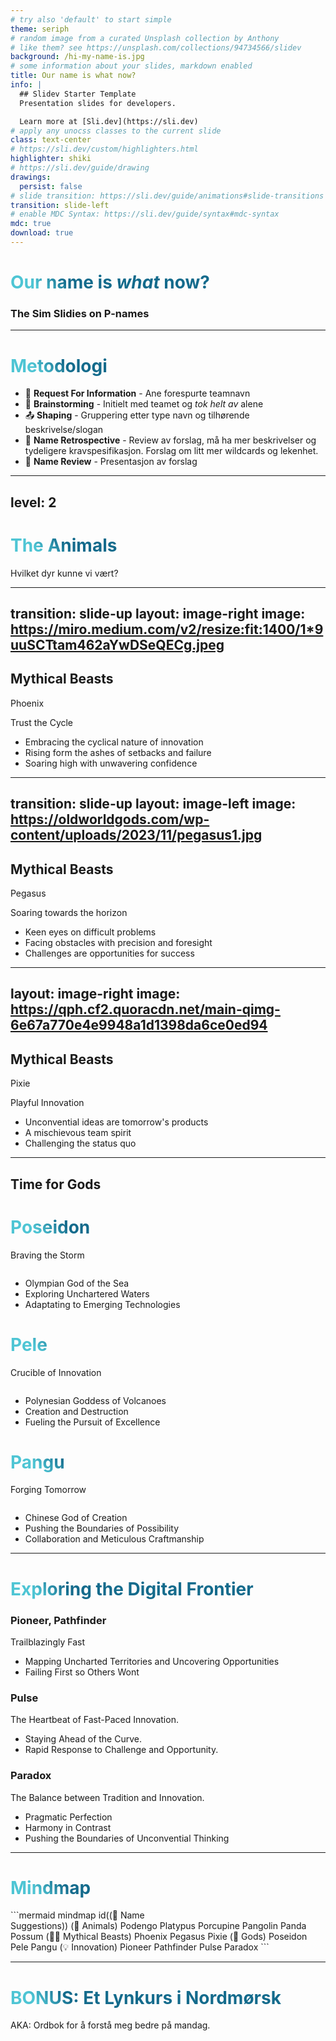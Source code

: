 ```yaml
---
# try also 'default' to start simple
theme: seriph
# random image from a curated Unsplash collection by Anthony
# like them? see https://unsplash.com/collections/94734566/slidev
background: /hi-my-name-is.jpg
# some information about your slides, markdown enabled
title: Our name is what now?
info: |
  ## Slidev Starter Template
  Presentation slides for developers.

  Learn more at [Sli.dev](https://sli.dev)
# apply any unocss classes to the current slide
class: text-center
# https://sli.dev/custom/highlighters.html
highlighter: shiki
# https://sli.dev/guide/drawing
drawings:
  persist: false
# slide transition: https://sli.dev/guide/animations#slide-transitions
transition: slide-left
# enable MDC Syntax: https://sli.dev/guide/syntax#mdc-syntax
mdc: true
download: true
---
```


<div class="bg-gray-900 bg-opacity-30 p-2 rounded-md">
  <h1 class="text-blue-200">Our name is <i>what</i> now?</h1>

  <h3 class="text-green-300">The Sim Slidies on P-names</h3>
</div>

---

# Metodologi

- 📝 **Request For Information** - Ane forespurte teamnavn
- 🧠 **Brainstorming** - Initielt med teamet og *tok helt av* alene
- 📤 **Shaping** - Gruppering etter type navn og tilhørende beskrivelse/slogan
- 🤖 **Name Retrospective** - Review av forslag, må ha mer beskrivelser og tydeligere kravspesifikasjon. Forslag om litt mer wildcards og lekenhet.
- 🎉 **Name Review** - Presentasjon av forslag

<style>
h1 {
  background-color: #2B90B6;
  background-image: linear-gradient(45deg, #4EC5D4 10%, #146b8c 20%);
  background-size: 100%;
  -webkit-background-clip: text;
  -moz-background-clip: text;
  -webkit-text-fill-color: transparent;
  -moz-text-fill-color: transparent;
}
</style>

<!--
Here is another comment.
-->

---
level: 2
---

# The Animals

Hvilket dyr kunne vi vært?

<div class="grid grid-cols-3 gap-4 justify-center">

<PictureCard 
  v-click
  title="Podengo" 
  slogan="Brilliant's Best Friend"
  tag="Loyalty"
  image="https://media3.giphy.com/media/v1.Y2lkPTc5MGI3NjExcHNyamY3MjBubDlneGNrdjN3Z3kyaWNqaW02MmdrdjNwM3QxOHN6YyZlcD12MV9pbnRlcm5hbF9naWZfYnlfaWQmY3Q9Zw/MT9dJhvWLo1CL8D74x/giphy.gif"
/>

<PictureCard 
  v-click
  title="Platypus" 
  slogan="Unexpected Excellence"
  description="It shouldn't work but it does."
  tag="Versatility"
  image="https://i.pinimg.com/originals/78/c8/85/78c885323c5db9435081804a57d49558.gif" 
/>

<PictureCard 
  v-click
  title="Porcupine" 
  slogan="Small but Packs a Punch"
  tag="Resiliience"
  image="https://64.media.tumblr.com/ef7c65181d0506ba81c1553dc7d70280/tumblr_o7c3k02uCd1qfthy3o2_400.gif"
/>

<PictureCard 
  v-click
  title="Pangolin" 
  slogan="Upping the Scale"
  tag="Adaptability"
  image="https://i.pinimg.com/originals/93/ce/da/93cedadc3d7cdd2f5a57386b29b4650b.gif"
/>

<PictureCard  
  v-click
  title="Panda" 
  tag="Diligence" 
  slogan="Keeper of the Forest of Ideas" 
  image="https://images-wixmp-ed30a86b8c4ca887773594c2.wixmp.com/f/532ac8fa-5d42-4cd0-823a-13c07e3a7350/dfum52o-bc984501-a741-4402-8cd2-99bbd361317b.gif?token=eyJ0eXAiOiJKV1QiLCJhbGciOiJIUzI1NiJ9.eyJzdWIiOiJ1cm46YXBwOjdlMGQxODg5ODIyNjQzNzNhNWYwZDQxNWVhMGQyNmUwIiwiaXNzIjoidXJuOmFwcDo3ZTBkMTg4OTgyMjY0MzczYTVmMGQ0MTVlYTBkMjZlMCIsIm9iaiI6W1t7InBhdGgiOiJcL2ZcLzUzMmFjOGZhLTVkNDItNGNkMC04MjNhLTEzYzA3ZTNhNzM1MFwvZGZ1bTUyby1iYzk4NDUwMS1hNzQxLTQ0MDItOGNkMi05OWJiZDM2MTMxN2IuZ2lmIn1dXSwiYXVkIjpbInVybjpzZXJ2aWNlOmZpbGUuZG93bmxvYWQiXX0.gnf6zud7Z66_7nPGBZ5PYSreQmKA-5wmAXJsuhIXZBQ"
/>

<PictureCard v-click title="Possum" image="https://j.gifs.com/VArv5O.gif" description="The (o)Possum stays in one area as long as there is food and water, and favor dark, secure areas. Can play possum to avoid uncomfortable situations." tag="Resourcefulness" />

</div>

---
transition: slide-up
layout: image-right
image: https://miro.medium.com/v2/resize:fit:1400/1*9uuSCTtam462aYwDSeQECg.jpeg
---

## Mythical Beasts
<span class="text-4xl bg-gradient-to-r from-orange-600 via-yellow-500 to-red-400 bg-clip-text text-transparent">Phoenix</span>

<span class="bg-gradient-to-r from-yellow-600 via-cyan-500 to-green-400 bg-clip-text text-transparent">Trust the Cycle</span>

<ul>
  <li v-click>Embracing the cyclical nature of innovation</li>
  <li v-click>Rising form the ashes of setbacks and failure</li>
  <li v-click>Soaring high with unwavering confidence</li>
</ul>

---
transition: slide-up
layout: image-left
image: https://oldworldgods.com/wp-content/uploads/2023/11/pegasus1.jpg
---

## Mythical Beasts
<span class="text-4xl! bg-gradient-to-r from-yellow-600 via-cyan-500 to-green-400 bg-clip-text text-transparent">Pegasus</span>

<span class="bg-gradient-to-r from-white via-cyan-500 to-blue-400 bg-clip-text text-transparent">Soaring towards the horizon</span>

<ul>
  <li v-click>Keen eyes on difficult problems</li>
  <li v-click>Facing obstacles with precision and foresight</li>
  <li v-click>Challenges are opportunities for success</li>
</ul>

---
layout: image-right
image: https://qph.cf2.quoracdn.net/main-qimg-6e67a770e4e9948a1d1398da6ce0ed94
---

## Mythical Beasts
<span class="text-4xl! bg-gradient-to-r from-green-300 via-green-500 to-green-700 bg-clip-text text-transparent">Pixie</span>

<span class="bg-gradient-to-r from-teal-500 to-white bg-clip-text text-transparent">Playful Innovation</span>

<ul>
  <li v-click>Unconvential ideas are tomorrow's products</li>
  <li v-click>A mischievous team spirit</li>
  <li v-click>Challenging the status quo</li>
</ul>

---

## Time for Gods

<div grid="~ cols-3 gap-2" m="t-2">
  <div class="space-y-4" v-click>
    <h1>Poseidon</h1>
    <p>Braving the Storm</p>
    <img border="rounded" class="aspect-video" src="https://cdn.thecollector.com/wp-content/uploads/2022/02/jean-antoine-theodore-gudin-shipping-storm.jpg?width=1400&quality=55" alt="">
    <ul>
      <li>Olympian God of the Sea</li>
      <li>Exploring Unchartered Waters</li>
      <li>Adaptating to Emerging Technologies</li>
    </ul>
  </div>
  <div class="space-y-4" v-click>
    <h1>Pele</h1>
    <p>Crucible of Innovation</p>
    <img border="rounded" class="aspect-video object-cover object-top" src="https://miro.medium.com/v2/resize:fit:1024/1*f-AQYbRsRlKnnWfSbUQTVQ@2x.jpeg" alt="">
    <ul>
      <li>Polynesian Goddess of Volcanoes</li>
      <li>Creation and Destruction</li>
      <li>Fueling the Pursuit of Excellence</li>
    </ul>
  </div>
  <div class="space-y-4" v-click>
    <h1>Pangu</h1>
    <p>Forging Tomorrow</p>
    <img border="rounded" class="aspect-video object-cover object-top" src="https://mythologysource.com/wp-content/uploads/2020/11/pangu.png" alt="">
    <ul>
      <li>Chinese God of Creation</li>
      <li>Pushing the Boundaries of Possibility</li>
      <li>Collaboration and Meticulous Craftmanship</li>
    </ul>
  </div>
</div>

---

# Exploring the Digital Frontier

<div grid="~ cols-3 gap-4" m="t-20">
  <div v-click class="rounded-md p-4 bg-lime-900">
    <h3>Pioneer, Pathfinder</h3>
    <p>Trailblazingly Fast</p>
    <ul>
      <li>Mapping Uncharted Territories and Uncovering Opportunities</li>
      <li>Failing First so Others Wont</li>
    </ul>
  </div>
  <div v-click class="rounded-md bg-green-900 p-4">
    <h3>Pulse</h3>
    <p>The Heartbeat of Fast-Paced Innovation.</p>
    <ul>
      <li>Staying Ahead of the Curve.</li>
      <li>Rapid Response to Challenge and Opportunity.</li>
    </ul>
  </div>
  <div v-click class="rounded-md p-4 bg-cyan-900">
    <h3>Paradox</h3>
    <p>The Balance between Tradition and Innovation.</p>
    <ul>
      <li>Pragmatic Perfection</li>
      <li>Harmony in Contrast</li>
      <li>Pushing the Boundaries of Unconvential Thinking</li>
    </ul>
  </div>
</div>

---

# Mindmap

<div class="p-2 pt-0 -mt-4">
```mermaid
mindmap
  id((💭 Name <br /> Suggestions))
    (🐙 Animals)
      Podengo
      Platypus
      Porcupine
      Pangolin
      Panda
      Possum
    (🐦‍🔥 Mythical Beasts)
      Phoenix
      Pegasus
      Pixie
    (🙏 Gods)
      Poseidon
      Pele
      Pangu
    (💡 Innovation)
      Pioneer
      Pathfinder
      Pulse
      Paradox
```
</div>

---

# BONUS: Et Lynkurs i Nordmørsk

AKA: Ordbok for å forstå meg bedre på mandag.

<div class="grid grid-cols-4 gap-4 w-full mt-6">
  <WordCard word="Mjøk" translation="Melk" />
  <Youtube id="62Xgnx0oy-Q" class="aspect-video w-full rounded-md" />
  <WordCard word="Svåltinj/Svolta" translation="Sulten (hankjønn)/Sulten (hokjønn)" />
  <WordCard word="Sykjå, Akjå, Nikjå" translation="17, 18, 19" />
  <WordCard word="E tykkje ta e kjøle" translation="Jeg synes det er ugreit / forferdelig / urimelig /overdrevent / unødvendig" />
  <WordCard word="Bakels å græt" translation="Vafler med smørgrøt eller rømmegrøt" />
  <WordCard word="Hæmbakakak" translation="Hjemmebakt brød" />
  <WordCard word="Kjøle klar" translation="Veldig sliten" />
  <WordCard word="Farsk" translation="Ugagn. Feks. 'Guten e farskåt!'" />
  <WordCard word="Ketta" translation="Kiler. 'Ikkje kett me!!!'" />
  <WordCard word="Bleinkje" translation="Blinke. 'Sjå, den både bleinkje og skin!'" />
  <Youtube id="lczN213021Y" class="aspect-video w-full rounded-md" />
</div>
